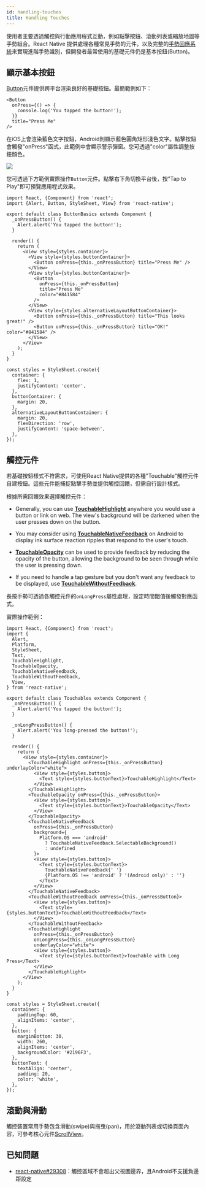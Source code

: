 ```yaml
---
id: handling-touches
title: Handling Touches
---
```


使用者主要透過觸控與行動應用程式互動，例如點擊按鈕、滾動列表或縮放地圖等手勢組合。React Native 提供處理各種常見手勢的元件，以及完整的[手勢回應系統](gesture-responder-system.md)來實現進階手勢識別，但開發者最常使用的基礎元件仍是基本按鈕(Button)。

## 顯示基本按鈕

[Button](button.md)元件提供跨平台渲染良好的基礎按鈕。最簡範例如下：

```tsx
<Button
  onPress={() => {
    console.log('You tapped the button!');
  }}
  title="Press Me"
/>
```

在iOS上會渲染藍色文字按鈕，Android則顯示藍色圓角矩形淺色文字。點擊按鈕會觸發"onPress"函式，此範例中會顯示警示彈窗。您可透過"color"屬性調整按鈕顏色。

![](/docs/assets/Button.png)

您可透過下方範例實際操作`Button`元件。點擊右下角切換平台後，按"Tap to Play"即可預覽應用程式效果。

```SnackPlayer name=Button%20Basics
import React, {Component} from 'react';
import {Alert, Button, StyleSheet, View} from 'react-native';

export default class ButtonBasics extends Component {
  _onPressButton() {
    Alert.alert('You tapped the button!');
  }

  render() {
    return (
      <View style={styles.container}>
        <View style={styles.buttonContainer}>
          <Button onPress={this._onPressButton} title="Press Me" />
        </View>
        <View style={styles.buttonContainer}>
          <Button
            onPress={this._onPressButton}
            title="Press Me"
            color="#841584"
          />
        </View>
        <View style={styles.alternativeLayoutButtonContainer}>
          <Button onPress={this._onPressButton} title="This looks great!" />
          <Button onPress={this._onPressButton} title="OK!" color="#841584" />
        </View>
      </View>
    );
  }
}

const styles = StyleSheet.create({
  container: {
    flex: 1,
    justifyContent: 'center',
  },
  buttonContainer: {
    margin: 20,
  },
  alternativeLayoutButtonContainer: {
    margin: 20,
    flexDirection: 'row',
    justifyContent: 'space-between',
  },
});
```

## 觸控元件

若基礎按鈕樣式不符需求，可使用React Native提供的各種"Touchable"觸控元件自建按鈕。這些元件能捕捉點擊手勢並提供觸控回饋，但需自行設計樣式。

根據所需回饋效果選擇觸控元件：

- Generally, you can use [**TouchableHighlight**](touchablehighlight.md) anywhere you would use a button or link on web. The view's background will be darkened when the user presses down on the button.

- You may consider using [**TouchableNativeFeedback**](touchablenativefeedback.md) on Android to display ink surface reaction ripples that respond to the user's touch.

- [**TouchableOpacity**](touchableopacity.md) can be used to provide feedback by reducing the opacity of the button, allowing the background to be seen through while the user is pressing down.

- If you need to handle a tap gesture but you don't want any feedback to be displayed, use [**TouchableWithoutFeedback**](touchablewithoutfeedback.md).

長按手勢可透過各觸控元件的`onLongPress`屬性處理，設定時間閾值後觸發對應函式。

實際操作範例：

```SnackPlayer name=Touchables
import React, {Component} from 'react';
import {
  Alert,
  Platform,
  StyleSheet,
  Text,
  TouchableHighlight,
  TouchableOpacity,
  TouchableNativeFeedback,
  TouchableWithoutFeedback,
  View,
} from 'react-native';

export default class Touchables extends Component {
  _onPressButton() {
    Alert.alert('You tapped the button!');
  }

  _onLongPressButton() {
    Alert.alert('You long-pressed the button!');
  }

  render() {
    return (
      <View style={styles.container}>
        <TouchableHighlight onPress={this._onPressButton} underlayColor="white">
          <View style={styles.button}>
            <Text style={styles.buttonText}>TouchableHighlight</Text>
          </View>
        </TouchableHighlight>
        <TouchableOpacity onPress={this._onPressButton}>
          <View style={styles.button}>
            <Text style={styles.buttonText}>TouchableOpacity</Text>
          </View>
        </TouchableOpacity>
        <TouchableNativeFeedback
          onPress={this._onPressButton}
          background={
            Platform.OS === 'android'
              ? TouchableNativeFeedback.SelectableBackground()
              : undefined
          }>
          <View style={styles.button}>
            <Text style={styles.buttonText}>
              TouchableNativeFeedback{' '}
              {Platform.OS !== 'android' ? '(Android only)' : ''}
            </Text>
          </View>
        </TouchableNativeFeedback>
        <TouchableWithoutFeedback onPress={this._onPressButton}>
          <View style={styles.button}>
            <Text style={styles.buttonText}>TouchableWithoutFeedback</Text>
          </View>
        </TouchableWithoutFeedback>
        <TouchableHighlight
          onPress={this._onPressButton}
          onLongPress={this._onLongPressButton}
          underlayColor="white">
          <View style={styles.button}>
            <Text style={styles.buttonText}>Touchable with Long Press</Text>
          </View>
        </TouchableHighlight>
      </View>
    );
  }
}

const styles = StyleSheet.create({
  container: {
    paddingTop: 60,
    alignItems: 'center',
  },
  button: {
    marginBottom: 30,
    width: 260,
    alignItems: 'center',
    backgroundColor: '#2196F3',
  },
  buttonText: {
    textAlign: 'center',
    padding: 20,
    color: 'white',
  },
});
```

## 滾動與滑動

觸控裝置常用手勢包含滑動(swipe)與拖曳(pan)，用於滾動列表或切換頁面內容，可參考核心元件[ScrollView](scrollview.md)。

## 已知問題

- [react-native#29308](https://github.com/facebook/react-native/issues/29308#issuecomment-792864162)：觸控區域不會超出父視圖邊界，且Android不支援負邊距設定